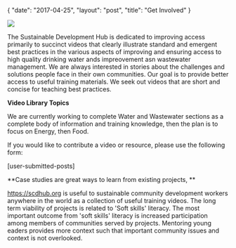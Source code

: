 {
   "date": "2017-04-25",
   "layout": "post",
   "title": "Get Involved"
}

![](12661977_1036815253041342_4303395131661160194_n-300x206.jpg)

The Sustainable Development Hub is dedicated to improving access primarily to succinct videos that clearly illustrate standard and emergent best practices in the various aspects of improving and ensuring access to high quality drinking water ands impreovement asn wastewater management. We are always interested in stories about the challenges and solutions people face in their own communities. Our goal is to provide better access to useful training materials. We seek out videos that are short and concise for teaching best practices.

**Video Library Topics**

We are currently working to complete Water and Wastewater sections as a complete body of information and training knowledge, then the plan is to focus on Energy, then Food.

If you would like to contribute a video or resource, please use the following form: 

[user-submitted-posts]

**Case studies are great ways to learn from existing projects, **

https://scdhub.org is useful to sustainable community development workers anywhere in the world as a collection of useful training videos. The long term viability of projects is related to 'Soft skills' literacy.  The most important outcome from 'soft skills' literacy is increased participation among members of communities served by projects.  Mentoring young eaders provides more context such that important community issues and context is not overlooked.